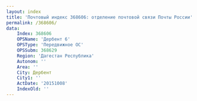```yaml
---
layout: index
title: 'Почтовый индекс 368606: отделение почтовой связи Почты России'
permalink: /368606/
data:
    Index: 368606
    OPSName: 'Дербент 6'
    OPSType: 'Передвижное ОС'
    OPSSubm: 368629
    Region: 'Дагестан Республика'
    Autonom: ''
    Area: ''
    City: Дербент
    City1: ''
    ActDate: '20151008'
    IndexOld: ''
---
```

